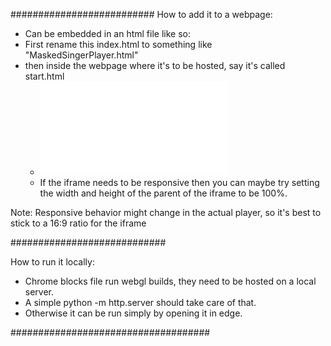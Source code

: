 ##########################
How to add it to a webpage:

- Can be embedded in an html file like so:
- First rename this index.html to something like "MaskedSingerPlayer.html"
- then inside the webpage where it's to be hosted, say it's called start.html
	- <iframe src="MaskedSingerPlayer.html" height="<INSERT HEIGHT>" width="<INSERT WIDTH>" scrolling="no" style="border:none;"></iframe>
	- If the iframe needs to be responsive then you can maybe try setting the width and height of the parent of the iframe to be 100%.	

Note: Responsive behavior might change in the actual player, so it's best to stick to a 16:9 ratio for the iframe

############################

How to run it locally:

- Chrome blocks file run webgl builds, they need to be hosted on a local server.
- A simple python -m http.server should take care of that.
- Otherwise it can be run simply by opening it in edge.

####################################
